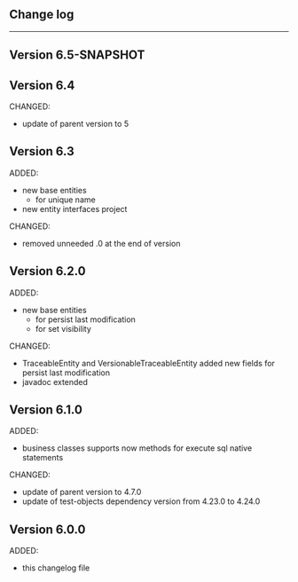 ## Change log
----------------------

Version 6.5-SNAPSHOT
-------------

Version 6.4
-------------

CHANGED:

- update of parent version to 5

Version 6.3
-------------

ADDED:
 
- new base entities
	- for unique name
- new entity interfaces project

CHANGED:

- removed unneeded .0 at the end of version

Version 6.2.0
-------------

ADDED:
 
- new base entities
	- for persist last modification
	- for set visibility
	
CHANGED:

- TraceableEntity and VersionableTraceableEntity added new fields for persist last modification
- javadoc extended

Version 6.1.0
-------------

ADDED:
 
- business classes supports now methods for execute sql native statements

CHANGED:

- update of parent version to 4.7.0
- update of test-objects dependency version from 4.23.0 to 4.24.0

Version 6.0.0
-------------

ADDED:
 
- this changelog file
